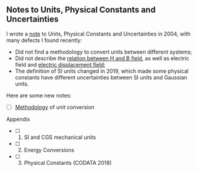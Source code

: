 ## Notes to Units, Physical Constants and Uncertainties

I wrote a [note](units_2004.pdf) to Units, Physical Constants and Uncertainties in 2004, with many defects I found recently:

- Did not find a methodology to convert units between different systems;
- Did not describe the [relation between H and B field](https://en.wikipedia.org/wiki/Magnetic_field#Relation_between_H_and_B), as well as electric field and [electric displacement field](https://en.wikipedia.org/wiki/Electric_displacement_field);
- The definition of SI units changed in 2019, which made some physical constants have different uncertainties between SI units and Gaussian units.

Here are some new notes:

- [ ] [Methodology](methodology.md) of unit conversion

Appendix

- [ ] 1. SI and CGS mechanical units
- [ ] 2. Energy Conversions
- [ ] 3. Physical Constants (CODATA 2018)